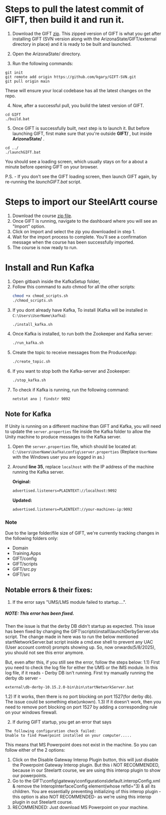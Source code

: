 # Steps to pull the latest commit of GIFT, then build it and run it.

1) Download the GIFT [zip](https://drive.google.com/file/d/1gDPXY4aAm4wdLwlMDkaeIczfBcFasJmp/view?usp=drive_link). This zipped version of GIFT is what you get after installing GIFT (SVN version along with the ArizonaState/GIFT/external directory in place) and it is ready to be built and launched.

2) Open the ArizonaState/ directory.

3) Run the following commands:

```
git init
git remote add origin https://github.com/kgary/GIFT-SVN.git
git pull origin main
```

These will ensure your local codebase has all the latest changes on the repo.

4) Now, after a successful pull, you build the latest version of GIFT.
```
cd GIFT
./build.bat
```
5) Once GIFT is successfully built, next step is to launch it. But before launching GIFT, first make sure that you're outside **GIFT/** , but inside **ArizonaState/** .
```
cd ../
./launchGIFT.bat
```
You should see a loading screen, which usually stays on for a about a minute before opening GIFT on your browser.

P.S. - If you don't see the GIFT loading screen, then launch GIFT again, by re-running the _launchGIFT.bat_ script.


# Steps to import our SteelArtt course

1) Download the course [zip file](https://drive.google.com/file/d/1UqHcnp11WMK6DgGF9QtUylZ-oJDMWr8X/view?usp=sharing). 
2) Once GIFT is running, navigate to the dashboard where you will see an "Import" option. 
3) Click on Import and select the zip you downloaded in step 1.
4) Wait for the import process to complete. You'll see a confirmation message when the course has been successfully imported.
5) The course is now ready to run.

# Install and Run Kafka

1. Open gitbash inside the KafkaSetup folder,
2. Follow this command to auto chmod for all the other scripts:
   ```bash
   chmod +x chmod_scripts.sh
   ./chmod_scripts.sh
   ```
3. If you dont already have Kafka, To install (Kafka will be installed in `C:\Users\UserName\kafka`):
   ```bash
   ./install_kafka.sh
   ```
4. Once Kafka is installed, to run both the Zookeeper and Kafka server:
   ```bash
   ./run_kafka.sh
   ```
5. Create the topic to receive messages from the ProducerApp:
   ```bash
   ./create_topic.sh
   ```
6. If you want to stop both the Kafka-server and Zookeeper:
   ```bash
   ./stop_kafka.sh
   ```
7. To check if Kafka is running, run the following command:
   ```
   netstat ano | findstr 9092
   ```

## Note for Kafka

If Unity is running on a different machine than GIFT and Kafka, you will need to update the `server.properties` file inside the Kafka folder to allow the Unity machine to produce messages to the Kafka server.

1. Open the `server.properties` file, which should be located at: `C:\Users\UserName\kafka\config\server.properties` (Replace `UserName` with the Windows user you are logged in as.)

2. Around **line 35**, replace `localhost` with the IP address of the machine running the Kafka server.

   **Original:**
   ```bash
   advertised.listeners=PLAINTEXT://localhost:9092
   ```

   **Updated:**
   ```bash
   advertised.listeners=PLAINTEXT://your-machines-ip:9092
   ```

### Note
Due to the large folder/file size of GIFT, we're currently tracking changes in the following folders only:

- Domain
- Training.Apps
- GIFT/config
- GIFT/scripts
- GIFT/src.py
- GIFT/src


## Notable errors & their fixes:
1) If the error says "UMS/LMS module failed to startup....". 
##### NOTE: This error has been fixed.
Then the issue is that the derby DB didn't startup as expected. 
This issue has been fixed by changing the GIFT\scripts\install\launchDerbyServer.vbs script. The change made in here was to run the below mentioned startNetworkServer.bat script inside a cmd.exe shell to prevent any UAC (User account control) prompts showing up. So, now onwards(5/8/2025), you should not see this error anymore.

But, even after this, if you still see the error, follow the steps below:
1.1) First you need to check the log file for either the UMS or the lMS module. In this log file, if it reads - Derby DB isn't running. First try manually running the derby db server - 
```
external\db-derby-10.15.2.0-bin\bin\startNetworkServer.bat
```
1.2) If it works, then there is no port blocking on port 1527(for derby db). The issue could be something else(unkown).
1.3) If it doesn't work, then you need to remove port blocking on port 1527 by adding a corresponding rule on your windows firewall.


2) If during GIFT startup, you get an error that says
```
The following configuration check failed:
Unable to find Powerpoint installed on your computer.....
```
This means that MS Powerpoint does not exist in the machine. So you can follow either of the 2 options:
1) Click on the Disable Gateway Interop Plugin button, this will just disable the Powerpoint Gateway Interop plugin. But this i NOT RECOMMENDED, because in our Steelartt course, we are using this interop plugin to show our powerpoints.
2) Go to the GIFT\config\gateway\configurations\default.interopConfig.xml & remove the InteropInterfaceConfig element(whose refId="3) & all its children. You are essentially preventing initializing of this interop plugin - this option is also NOT RECOMMENDED- as we're using this interop plugin in out Steelartt course.
3) RECOMMENDED: Just download MS Powerpoint on your machine.